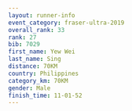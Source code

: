 ```yaml
---
layout: runner-info 
event_category: fraser-ultra-2019 
overall_rank: 33
rank: 27
bib: 7029
first_name: Yew Wei
last_name: Sing
distance: 70KM
country: Philippines
category_km: 70KM
gender: Male
finish_time: 11-01-52
---
```


